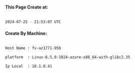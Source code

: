 
   
#### This Page Create at:

```bash

2024-07-25 - 21:53:07 UTC

```

#### Create By Machine:

```bash

Host Name : fv-az1771-958

platform  : Linux-6.5.0-1024-azure-x86_64-with-glibc2.35

Ip Local  : 10.1.0.41

```

